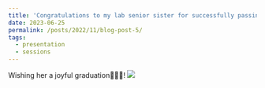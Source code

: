 ```yaml
---
title: 'Congratulations to my lab senior sister for successfully passing her graduation defense! ! 🎓🥳'
date: 2023-06-25
permalink: /posts/2022/11/blog-post-5/
tags:
  - presentation
  - sessions
---
```

Wishing her a joyful graduation🎊🎈😄!
<img src='https://ziweiwuzw.github.io/Personal-Homepage/images/Moment/IMG9.png'>
